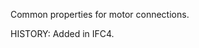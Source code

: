 Common properties for motor connections.

<!-- end of short definition -->
 HISTORY: Added in IFC4.

